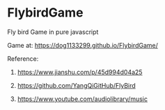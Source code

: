 # FlybirdGame
Fly bird Game in pure javascript

Game at:
 https://dog1133299.github.io/FlybirdGame/
 
 Reference:
 1. https://www.jianshu.com/p/45d994d04a25 
 
 2. https://github.com/YangQiGitHub/FlyBird 
 
 3. https://www.youtube.com/audiolibrary/music 
 
